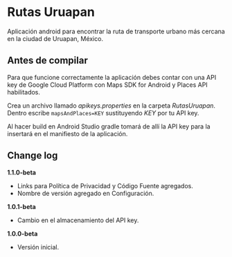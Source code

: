 # Rutas Uruapan
Aplicación android para encontrar la ruta de transporte urbano más cercana en la ciudad de Uruapan, México.

## Antes de compilar
Para que funcione correctamente la aplicación debes contar con una API key de Google Cloud Platform con Maps SDK for Android y 
Places API habilitados.

Crea un archivo llamado *apikeys.properties* en la carpeta *RutasUruapan*.
Dentro escribe `mapsAndPlaces=KEY` sustituyendo *KEY* por tu API key.

Al hacer build en Android Studio gradle tomará de allí la API key para la insertará en el manifiesto de la aplicación.


## Change log
**1.1.0-beta**
- Links para Política de Privacidad y Código Fuente agregados.
- Nombre de versión agregado en Configuración.

**1.0.1-beta**
- Cambio en el almacenamiento del API key.

**1.0.0-beta** 
- Versión inicial.